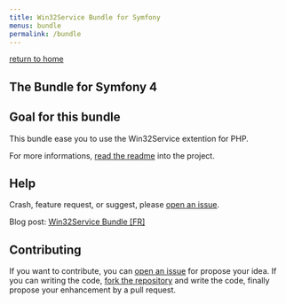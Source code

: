 ```yaml
---
title: Win32Service Bundle for Symfony
menus: bundle
permalink: /bundle
---
```


[return to home](index.md)

The Bundle for Symfony 4
------------------------

## Goal for this bundle

This bundle ease you to use the Win32Service extention for PHP.

For more informations, [read the readme](https://github.com/win32service/Win32ServiceBundle) into the project.

## Help

Crash, feature request, or suggest, please [open an issue](https://github.com/win32service/Win32ServiceBundle/issues).

Blog post: [Win32Service Bundle [FR]](https://nahan.fr/win32service-bundle/)

## Contributing

If you want to contribute, you can [open an issue](https://github.com/win32service/Win32ServiceBundle/issues) for propose your idea. If you can writing the code, [fork the repository](https://github.com/win32service/win32service) and write the code, finally propose your enhancement by a pull request.

<!-- Matomo -->
<script type="text/javascript">
  var _paq = window._paq = window._paq || [];
  /* tracker methods like "setCustomDimension" should be called before "trackPageView" */
  _paq.push(["setDocumentTitle", document.domain + "/" + document.title]);
  _paq.push(["setDoNotTrack", true]);
  _paq.push(['trackPageView']);
  _paq.push(['enableLinkTracking']);
  (function() {
    var u="https://analytics.nahan.fr/";
    _paq.push(['setTrackerUrl', u+'matomo.php']);
    _paq.push(['setSiteId', '3']);
    var d=document, g=d.createElement('script'), s=d.getElementsByTagName('script')[0];
    g.type='text/javascript'; g.async=true; g.src=u+'matomo.js'; s.parentNode.insertBefore(g,s);
  })();
</script>
<noscript><p><img src="https://analytics.nahan.fr/matomo.php?idsite=3&amp;rec=1" style="border:0;" alt="" /></p></noscript>
<!-- End Matomo Code -->
